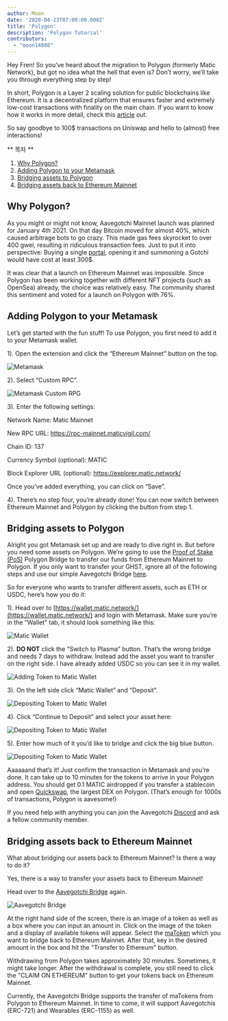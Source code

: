 ```yaml
---
author: Moon
date: '2020-04-23T07:00:00.000Z'
title: 'Polygon'
description: 'Polygon Tutorial'
contributors:
  - "moon14888"
---
```


Hey Fren! So you’ve heard about the migration to Polygon (formerly Matic Network), but got no idea what the hell that even is? Don’t worry, we’ll take you through everything step by step!

In short, Polygon is a Layer 2 scaling solution for public blockchains like Ethereum. It is a decentralized platform that ensures faster and extremely low-cost transactions with finality on the main chain. If you want to know how it works in more detail, check this [article](https://medium.com/matic-network/what-is-matic-network-466a2c493ae1) out.

So say goodbye to 100$ transactions on Uniswap and hello to (almost) free interactions!

<div class="contentsBox">

** 목차 **

<ol>
<li><a href=#why-polygon->Why Polygon?</a></li>
<li><a href=#adding-polygon-to-your-metamask>Adding Polygon to your Metamask</a></li>
<li><a href=#bridging-assets-to-polygon>Bridging assets to Polygon</a></li>
<li><a href=#bridging-assets-back-to-ethereum-mainnet>Bridging assets back to Ethereum Mainnet</a></li>
</ol>

</div>

## Why Polygon?

As you might or might not know, Aavegotchi Mainnet launch was planned for January 4th 2021. On that day Bitcoin moved for almost 40%, which caused arbitrage bots to go crazy. This made gas fees skyrocket to over 400 gwei, resulting in ridiculous transaction fees. Just to put it into perspective: Buying a single [portal](/portals), opening it and summoning a Gotchi would have cost at least 300$.

It was clear that a launch on Ethereum Mainnet was impossible. Since Polygon has been working together with different NFT projects (such as OpenSea) already, the choice was relatively easy. The community shared this sentiment and voted for a launch on Polygon with 76%.

## Adding Polygon to your Metamask

Let’s get started with the fun stuff! To use Polygon, you first need to add it to your Metamask wallet.

1). Open the extension and click the “Ethereum Mainnet” button on the top.

<img class = "bodyImage" src = "/polygon/metamask.png" alt = "Metamask" />

2). Select “Custom RPC”.

<img class = "bodyImage" src = "/polygon/metamask-custom-RPC.png" alt = "Metamask Custom RPG" />

3). Enter the following settings:

Network Name: Matic Mainnet

New RPC URL: https://rpc-mainnet.maticvigil.com/

Chain ID: 137

Currency Symbol (optional): MATIC

Block Explorer URL (optional): https://explorer.matic.network/

Once you’ve added everything, you can click on “Save”.

4). There’s no step four, you’re already done! You can now switch between Ethereum Mainnet and Polygon by clicking the button from step 1.

## Bridging assets to Polygon
Alright you got Metamask set up and are ready to dive right in. But before you need some assets on Polygon. We’re going to use the [Proof of Stake (PoS)](/glossary#proof-of-stake) Polygon Bridge to transfer our funds from Ethereum Mainnet to Polygon. If you only want to transfer your GHST, ignore all of the following steps and use our simple Aavegotchi Bridge [here](https://aavegotchi.com/bridge).

So for everyone who wants to transfer different assets, such as ETH or USDC, here’s how you do it:

1). Head over to [https://wallet.matic.network/](https://wallet.matic.network/) and login with Metamask. Make sure you’re in the “Wallet” tab, it should look something like this:

<img class = "bodyImage" src = "/polygon/matic-wallet.png" alt = "Matic Wallet" />

2). **DO NOT** click the “Switch to Plasma” button. That’s the wrong bridge and needs 7 days to withdraw. Instead add the asset you want to transfer on the right side. I have already added USDC so you can see it in my wallet.

<img class = "bodyImage" src = "/polygon/matic-wallet-add-token.png" alt = "Adding Token to Matic Wallet" />

3). On the left side click “Matic Wallet” and “Deposit”.

<img class = "bodyImage" src = "/polygon/matic-wallet-deposit.png" alt = "Depositing Token to Matic Wallet" />

4). Click “Continue to Deposit” and select your asset here:

<img class = "bodyImage" src = "/polygon/matic-wallet-deposit2.png" alt = "Depositing Token to Matic Wallet" />

5). Enter how much of it you’d like to bridge and click the big blue button.

<img class = "bodyImage" src = "/polygon/matic-wallet-deposit3.png" alt = "Depositing Token to Matic Wallet" />

Aaaaaand that’s it! Just confirm the transaction in Metamask and you’re done. It can take up to 10 minutes for the tokens to arrive in your Polygon address. You should get 0.1 MATIC airdropped if you transfer a stablecoin and open [Quickswap](https://quickswap.exchange/), the largest DEX on Polygon. (That’s enough for 1000s of transactions, Polygon is aavesome!)

If you need help with anything you can join the Aavegotchi [Discord](https://discord.com/invite/rttCTkZ) and ask a fellow community member.

## Bridging assets back to Ethereum Mainnet

What about bridging our assets back to Ethereum Mainnet? Is there a way to do it?

Yes, there is a way to transfer your assets back to Ethereum Mainnet!

Head over to the [Aavegotchi Bridge](https://aavegotchi.com/bridge) again.

<img class = "bodyImage" src = "/polygon/bridge-to-matic.png" alt = "Aavegotchi Bridge" />

At the right hand side of the screen, there is an image of a token as well as a box where you can input an amount in. Click on the image of the token and a display of available tokens will appear. Select the [maToken](/matokens) which you want to bridge back to Ethereum Mainnet. After that, key in the desired amount in the box and hit the "Transfer to Ethereum" button.

Withdrawing from Polygon takes approximately 30 minutes. Sometimes, it might take longer. After the withdrawal is complete, you still need to click the "CLAIM ON ETHEREUM" button to get your tokens back on Ethereum Mainnet.

Currently, the Aavegotchi Bridge supports the transfer of maTokens from Polygon to Ethereum Mainnet. In time to come, it will support Aavegotchis (ERC-721) and Wearables (ERC-1155) as well.
